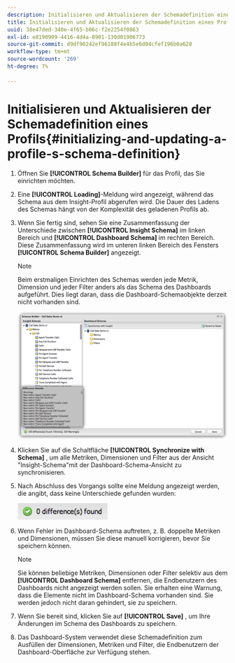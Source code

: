 ```yaml
---
description: Initialisieren und Aktualisieren der Schemadefinition eines Profils
title: Initialisieren und Aktualisieren der Schemadefinition eines Profils
uuid: 38e47ded-340e-4f65-b06c-f2e2254f0863
exl-id: e8190909-4416-4d4a-8901-130d01906773
source-git-commit: d9df90242ef96188f4e4b5e6d04cfef196b0a628
workflow-type: tm+mt
source-wordcount: '269'
ht-degree: 7%

---
```


# Initialisieren und Aktualisieren der Schemadefinition eines Profils{#initializing-and-updating-a-profile-s-schema-definition}

1. Öffnen Sie **[!UICONTROL Schema Builder]** für das Profil, das Sie einrichten möchten.
1. Eine **[!UICONTROL Loading]**-Meldung wird angezeigt, während das Schema aus dem Insight-Profil abgerufen wird. Die Dauer des Ladens des Schemas hängt von der Komplexität des geladenen Profils ab.
1. Wenn Sie fertig sind, sehen Sie eine Zusammenfassung der Unterschiede zwischen **[!UICONTROL Insight Schema]** im linken Bereich und **[!UICONTROL Dashboard Schema]** im rechten Bereich. Diese Zusammenfassung wird im unteren linken Bereich des Fensters **[!UICONTROL Schema Builder]** angezeigt.

   >[!NOTE]
   >
   >Beim erstmaligen Einrichten des Schemas werden jede Metrik, Dimension und jeder Filter anders als das Schema des Dashboards aufgeführt. Dies liegt daran, dass die Dashboard-Schemaobjekte derzeit nicht vorhanden sind.

   ![](assets/schema_builder2.png)

1. Klicken Sie auf die Schaltfläche **[!UICONTROL Synchronize with Schema]** , um alle Metriken, Dimensionen und Filter aus der Ansicht &quot;Insight-Schema&quot;mit der Dashboard-Schema-Ansicht zu synchronisieren.
1. Nach Abschluss des Vorgangs sollte eine Meldung angezeigt werden, die angibt, dass keine Unterschiede gefunden wurden:

   ![](assets/diff_found.png)

1. Wenn Fehler im Dashboard-Schema auftreten, z. B. doppelte Metriken und Dimensionen, müssen Sie diese manuell korrigieren, bevor Sie speichern können.

   >[!NOTE]
   >
   >Sie können beliebige Metriken, Dimensionen oder Filter selektiv aus dem **[!UICONTROL Dashboard Schema]** entfernen, die Endbenutzern des Dashboards nicht angezeigt werden sollen. Sie erhalten eine Warnung, dass die Elemente nicht im Dashboard-Schema vorhanden sind. Sie werden jedoch nicht daran gehindert, sie zu speichern.

1. Wenn Sie bereit sind, klicken Sie auf **[!UICONTROL Save]** , um Ihre Änderungen im Schema des Dashboards zu speichern.
1. Das Dashboard-System verwendet diese Schemadefinition zum Ausfüllen der Dimensionen, Metriken und Filter, die Endbenutzern der Dashboard-Oberfläche zur Verfügung stehen.
